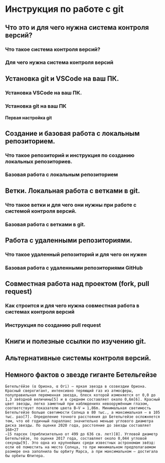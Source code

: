 # Инструкция по работе с git

## Что это и для чего нужна система контроля версий?

### Что такое система контроля версий?

### Для чего нужна система контроля версий

## Установка git и VSCode на ваш ПК.

### Установка VSCode на ваш ПК.

### Установка git на ваш ПК

#### Первая настройка git

## Создание и базовая работа с локальным репозиторием.

### Что такое репозиторий и инструкция по созданию локальных репозиториев.

### Базовая работа с локальным репозиторием

## Ветки. Локальная работа с ветками в git.

### Что такое ветки и для чего они нужны при работе с системой контроля версий.

### Базовая работа с ветками в git.

## Работа с удаленными репозиториями.

### Что такое удаленный репозиторий и для чего он нужен

### Базовая работа с удаленными репозиториями GitHub

## Совместная работа над проектом (fork, pull request)

### Как строится и для чего нужна совместная работа в системах контроля версий

### Инструкция по созданию pull request

## Книги и полезные ссылки по изучению git.

## Альтернативные системы контроля версий.

## Немного фактов о звезде гиганте Бетельгейзе
```
Бетельге́йзе (α Ориона, α Ori) — яркая звезда в созвездии Ориона. Красный сверхгигант, интенсивно теряющий газ из атмосферы, полуправильная переменная звезда, блеск которой изменяется от 0,0 до 1,3 звёздной величины[5] и в среднем составляет около 0,6m[6]. Красный цвет звезды, легко заметный при наблюдениях невооружённым глазом, соответствует показателю цвета B−V = 1,86m. Минимальная светимость Бетельгейзе больше светимости Солнца в 80 тыс., а максимальная — в 105 тыс. раз[7]. Определение точного расстояния до Бетельгейзе осложняется тем, что её годичный параллакс значительно меньше углового диаметра диска звезды. По оценке 2020 года, расстояние до звезды составляет 168+27
−15 парсек (приблизительно от 499 до 636 св. лет)[8]. Угловой диаметр Бетельгейзе, по оценке 2017 года, составляет около 0,044 угловой секунды[9]. Это одна из крупнейших среди известных астрономам звёзд: если её поместить на место Солнца, то при минимальном предполагаемом размере она заполнила бы орбиту Марса, а при максимальном — достигала бы орбиты Юпитера.
```
